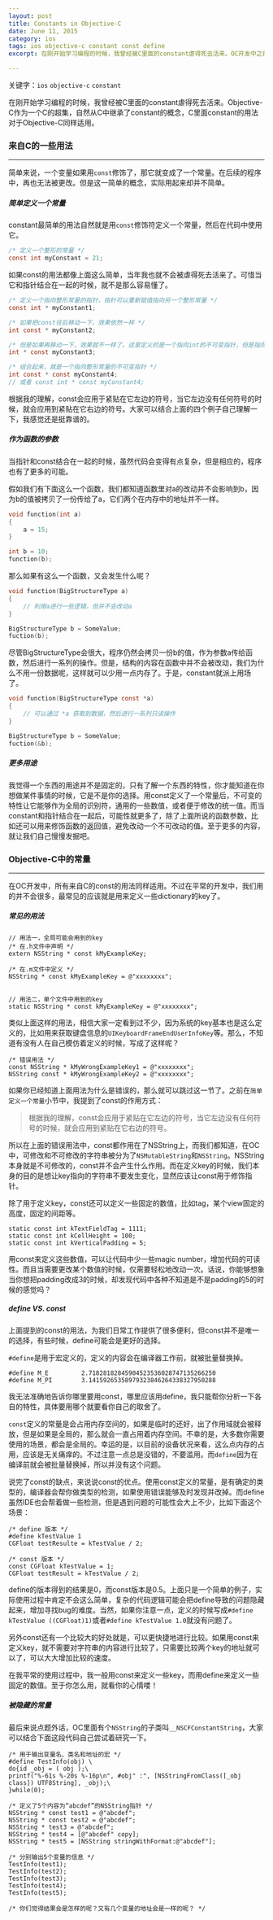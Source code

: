 ```yaml
---
layout: post
title: Constants in Objective-C
date: June 11, 2015
category: ios
tags: ios objective-c constant const define
excerpt: 在刚开始学习编程的时候，我曾经被C里面的constant虐得死去活来。OC开发中之前也都只是模仿着用用，始终不曾认真研究过。这回，好好地探究一次。

---
```


关键字：`ios` `objective-c` `constant`

在刚开始学习编程的时候，我曾经被C里面的constant虐得死去活来。Objective-C作为一个C的超集，自然从C中继承了constant的概念，C里面constant的用法对于Objective-C同样适用。

### 来自C的一些用法
---

简单来说，一个变量如果用`const`修饰了，那它就变成了一个常量。在后续的程序中，再也无法被更改。但是这一简单的概念，实际用起来却并不简单。

##### 简单定义一个常量

constant最简单的用法自然就是用`const`修饰符定义一个常量，然后在代码中使用它。

```c
/* 定义一个整形的常量 */
const int myConstant = 21;
```

如果const的用法都像上面这么简单，当年我也就不会被虐得死去活来了。可惜当它和指针结合在一起的时候，就不是那么容易懂了。

```c
/* 定义一个指向整形常量的指针，指针可以重新赋值指向另一个整形常量 */
const int * myConstant1;

/* 如果把const往后移动一下，效果依然一样 */
int const * myConstant2;

/* 但是如果再移动一下，效果就不一样了。这里定义的是一个指向int的不可变指针，但是指向的int的值是可变的 */
int * const myConstant3;

/* 组合起来，就是一个指向整形常量的不可变指针 */
int const * const myConstant4;
// 或者 const int * const myConstant4;
```

根据我的理解，const会应用于紧贴在它左边的符号，当它左边没有任何符号的时候，就会应用到紧贴在它右边的符号。大家可以结合上面的四个例子自己理解一下，我感觉还是挺靠谱的。

##### 作为函数的参数

当指针和const结合在一起的时候，虽然代码会变得有点复杂，但是相应的，程序也有了更多的可能。

假如我们有下面这么一个函数，我们都知道函数里对a的改动并不会影响到b，因为b的值被拷贝了一份传给了a，它们两个在内存中的地址并不一样。

```c
void function(int a)
{
	a = 15;
}

int b = 10;
function(b);
```

那么如果有这么一个函数，又会发生什么呢？

```c
void function(BigStructureType a)
{
	// 利用a进行一些逻辑，但并不会改动a
}

BigStructureType b = SomeValue;
fuction(b);
```

尽管BigStructureType会很大，程序仍然会拷贝一份b的值，作为参数a传给函数，然后进行一系列的操作。但是，结构的内容在函数中并不会被改动，我们为什么不用一份数据呢，这样就可以少用一点内存了。于是，constant就派上用场了。

```c
void function(BigStructureType const *a)
{
	// 可以通过 *a 获取到数据，然后进行一系列只读操作
}

BigStructureType b = SomeValue;
fuction(&b);
```

##### 更多用途

我觉得一个东西的用途并不是固定的，只有了解一个东西的特性，你才能知道在你想做某件事情的时候，它是不是你的选择。用const定义了一个常量后，不可变的特性让它能够作为全局的识别符，通用的一些数值，或者便于修改的统一值。而当constant和指针结合在一起后，可能性就更多了，除了上面所说的函数参数，比如还可以用来修饰函数的返回值，避免改动一个不可改动的值。至于更多的内容，就让我们自己慢慢发掘吧。


### Objective-C中的常量
---

在OC开发中，所有来自C的const的用法同样适用。不过在平常的开发中，我们用的并不会很多，最常见的应该就是用来定义一些dictionary的key了。

##### 常见的用法

```objc
// 用法一，全局可能会用到的key
/* 在.h文件中声明 */
extern NSString * const kMyExampleKey;

/* 在.m文件中定义 */
NSString * const kMyExampleKey = @"xxxxxxxx";


// 用法二，单个文件中用到的key
static NSString * const kMyExampleKey = @"xxxxxxxx";
```

类似上面这样的用法，相信大家一定看到过不少，因为系统的key基本也是这么定义的，比如用来获取键盘信息的`UIKeyboardFrameEndUserInfoKey`等。那么，不知道有没有人在自己模仿着定义的时候，写成了这样呢？

```objc
/* 错误用法 */
const NSString * kMyWrongExampleKey1 = @"xxxxxxxx";
NSString const * kMyWrongExampleKey2 = @"xxxxxxxx";
```

如果你已经知道上面用法为什么是错误的，那么就可以跳过这一节了。之前在`简单定义一个常量`小节中，我提到了const的作用方式：

>根据我的理解，const会应用于紧贴在它左边的符号，当它左边没有任何符号的时候，就会应用到紧贴在它右边的符号。

所以在上面的错误用法中，const都作用在了NSString上，而我们都知道，在OC中，可修改和不可修改的字符串被分为了`NSMutableString`和`NSString`。NSString本身就是不可修改的，const并不会产生什么作用。而在定义key的时候，我们本身的目的是想让key指向的字符串不要发生变化，显然应该让const用于修饰指针。

除了用于定义key，const还可以定义一些固定的数值，比如tag，某个view固定的高度，固定的间距等。

```objc
static const int kTextFieldTag = 1111;
static const int kCellHeight = 100;
static const int kVerticalPadding = 5;
```

用const来定义这些数值，可以让代码中少一些magic number，增加代码的可读性。而且当需要更改某个数值的时候，仅需要轻松地改动一次。话说，你能够想象当你想把padding改成3的时候，却发现代码中各种不知道是不是padding的5的时候的感觉吗？

##### define VS. const

上面提到的const的用法，为我们日常工作提供了很多便利，但const并不是唯一的选择，有些时候，define可能会是更好的选择。

`#define`是用于宏定义的，定义的内容会在编译器工作前，就被批量替换掉。

```objc
#define M_E         2.71828182845904523536028747135266250
#define M_PI        3.14159265358979323846264338327950288
```

我无法准确地告诉你哪里要用const，哪里应该用define，我只能帮你分析一下各自的特性，具体要用哪个就要看你自己的取舍了。

`const`定义的常量是会占用内存空间的，如果是临时的还好，出了作用域就会被释放，但是如果是全局的，那么就会一直占用着内存空间。不幸的是，大多数你需要使用的场景，都会是全局的。幸运的是，以目前的设备状况来看，这么点内存的占用，应该是无关痛痒的。不过注意一点总是没错的，不要滥用。而`define`因为在编译前就会被批量替换掉，所以并没有这个问题。

说完了const的缺点，来说说const的优点。使用const定义的常量，是有确定的类型的，编译器会帮你做类型的检测，如果使用错误能够及时发现并改掉。而define虽然IDE也会帮着做一些检测，但是遇到问题的可能性会大上不少，比如下面这个场景：

```objc
/* define 版本 */
#define kTestValue 1
CGFloat testResulte = kTestValue / 2;

/* const 版本 */
const CGFloat kTestValue = 1;
CGFloat testResult = kTestValue / 2;

```

define的版本得到的结果是0，而const版本是0.5。上面只是一个简单的例子，实际使用过程中肯定不会这么简单，复杂的代码逻辑可能会把define导致的问题隐藏起来，增加寻找bug的难度。当然，如果你注意一点，定义的时候写成`#define kTestValue ((CGFloat)1)`或者`#define kTestValue 1.0`就没有问题了。

另外const还有一个比较大的好处就是，可以更快捷地进行比较。如果用const来定义key，就不需要对字符串的内容进行比较了，只需要比较两个key的地址就可以了，可以大大增加比较的速度。

在我平常的使用过程中，我一般用const来定义一些key，而用define来定义一些固定的数值。至于你怎么用，就看你的心情喽！

##### 被隐藏的常量

最后来说点题外话，OC里面有个`NSString`的子类叫`__NSCFConstantString`，大家可以结合下面这段代码自己尝试着研究一下。

```objc
/* 用于输出变量名、类名和地址的宏 */
#define TestInfo(obj) \
do{id _obj = ( obj );\
printf("%-61s %-20s %-16p\n", #obj" :", [NSStringFromClass([_obj class]) UTF8String], _obj);\
}while(0);

/* 定义了5个内容为“abcdef”的NSString指针 */
NSString * const test1 = @"abcdef";
NSString * const test2 = @"abcdef";
NSString * test3 = @"abcdef";
NSString * test4 = [@"abcdef" copy];
NSString * test5 = [NSString stringWithFormat:@"abcdef"];

/* 分别输出5个变量的信息 */
TestInfo(test1);
TestInfo(test2);
TestInfo(test3);
TestInfo(test4);
TestInfo(test5);

/* 你们觉得结果会是怎样的呢？又有几个变量的地址会是一样的呢？ */
```



